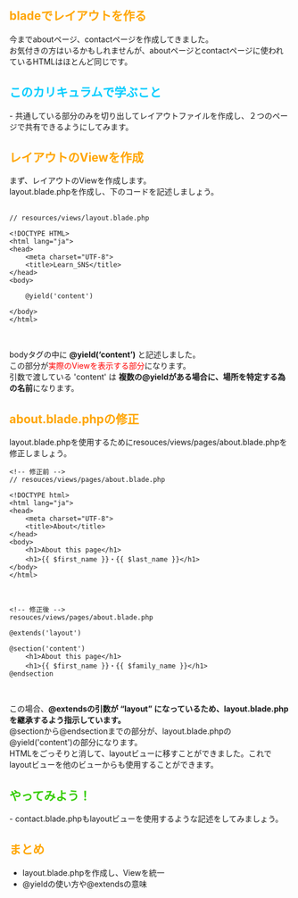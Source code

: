 <h2 style="color: orange;">bladeでレイアウトを作る</h2>
今までaboutページ、contactページを作成してきました。<br>
お気付きの方はいるかもしれませんが、aboutページとcontactページに使われているHTMLはほとんど同じです。<br>

<h2 style="color: #00CCFF;">このカリキュラムで学ぶこと</h2>
- 共通している部分のみを切り出してレイアウトファイルを作成し、２つのページで共有できるようにしてみます。<br>

<h2 style="color: orange;">レイアウトのViewを作成</h2>
まず、レイアウトのViewを作成します。<br>
layout.blade.phpを作成し、下のコードを記述しましょう。<br>
<br>

```
// resources/views/layout.blade.php

<!DOCTYPE HTML>
<html lang="ja">
<head>
    <meta charset="UTF-8">
    <title>Learn_SNS</title>
</head>
<body>

    @yield('content')

</body>
</html>
```

<br>

bodyタグの中に **@yield(‘content’)** と記述しました。<br>
この部分が<span style="color: red;">実際のViewを表示する部分</span>になります。<br>
引数で渡している 'content' は **複数の@yieldがある場合に、場所を特定する為の名前**になります。

<h2 style="color: orange;">about.blade.phpの修正</h2>
layout.blade.phpを使用するためにresouces/views/pages/about.blade.phpを修正しましょう。<br>

```
<!-- 修正前 -->
// resouces/views/pages/about.blade.php

<!DOCTYPE html>
<html lang="ja">
<head>
	<meta charset="UTF-8">
	<title>About</title>
</head>
<body>
	<h1>About this page</h1>
	<h1>{{ $first_name }}・{{ $last_name }}</h1>
</body>
</html>
```

<br>

```
<!-- 修正後 -->
resouces/views/pages/about.blade.php

@extends('layout')

@section('content')
    <h1>About this page</h1>
    <h1>{{ $first_name }}・{{ $family_name }}</h1>
@endsection
```

<br>

この場合、**@extendsの引数が “layout” になっているため、layout.blade.phpを継承するよう指示しています。**<br>
@sectionから@endsectionまでの部分が、layout.blade.phpの@yield('content')の部分になります。<br>
HTMLをごっそりと消して、layoutビューに移すことができました。これで layoutビューを他のビューからも使用することができます。<br>

<h2 style="color: #33CC00;"> やってみよう！</h2>
- contact.blade.phpもlayoutビューを使用するような記述をしてみましょう。

<h2 style="color: orange;">まとめ</h2>

- layout.blade.phpを作成し、Viewを統一
- @yieldの使い方や@extendsの意味
